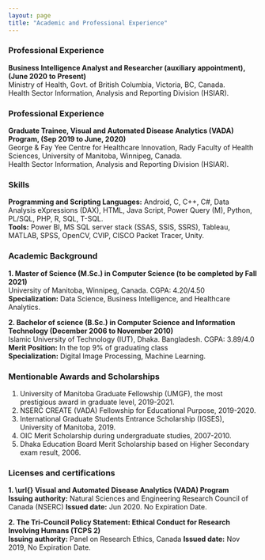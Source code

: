 ```yaml
---
layout: page
title: "Academic and Professional Experience"
---
```

### Professional Experience
**Business Intelligence Analyst and Researcher (auxiliary appointment), (June 2020 to Present)** <br/>
Ministry of Health, Govt. of British Columbia, Victoria, BC, Canada. <br/>
Health Sector Information, Analysis and Reporting Division (HSIAR).

### Professional Experience
**Graduate Trainee, Visual and Automated Disease Analytics (VADA) Program, (Sep 2019 to June, 2020)** <br/>
George & Fay Yee Centre for Healthcare Innovation, Rady Faculty of Health Sciences, University of Manitoba, Winnipeg, Canada. <br/>
Health Sector Information, Analysis and Reporting Division (HSIAR).

### Skills
**Programming and Scripting Languages:** Android, C, C++, C#, Data Analysis eXpressions (DAX), HTML, Java Script, Power Query (M), Python, PL/SQL, PHP, R, SQL, T-SQL.<br/>
**Tools:** Power BI, MS SQL server stack (SSAS, SSIS, SSRS), Tableau, MATLAB, SPSS, OpenCV, CVIP, CISCO Packet Tracer, Unity.

### Academic Background
**1. Master of Science (M.Sc.) in Computer Science (to be completed by Fall 2021)** <br/> 
University of Manitoba, Winnipeg, Canada. CGPA: 4.20/4.50 <br/>
**Specialization:** Data Science, Business Intelligence, and Healthcare Analytics.

**2. Bachelor of science (B.Sc.) in Computer Science and Information Technology (December 2006 to November 2010)**<br/>
Islamic University of Technology (IUT), Dhaka. Bangladesh. CGPA: 3.89/4.0 <br/>
**Merit Position:** In the top 9% of graduating class <br/>
**Specialization:** Digital Image Processing, Machine Learning.

### Mentionable Awards and Scholarships <br/>
1. University of Manitoba Graduate Fellowship (UMGF), the most prestigious award in graduate level, 2019-2021. <br/>
2. NSERC CREATE (VADA) Fellowship for Educational Purpose, 2019-2020. <br/>
3. International Graduate Students Entrance Scholarship (IGSES), University of Manitoba, 2019. <br/>
4. OIC Merit Scholarship during undergraduate studies, 2007-2010.<br/>
5. Dhaka Education Board Merit Scholarship based on Higher Secondary exam result, 2006.

### Licenses and certifications <br/>
**1. \url{} Visual and Automated Disease Analytics (VADA) Program** <br/>
**Issuing authority:** Natural Sciences and Engineering Research Council of Canada (NSERC)
**Issued date:** Jun 2020. No Expiration Date. <br/>

**2. The Tri-Council Policy Statement: Ethical Conduct for Research Involving Humans (TCPS 2)** <br/>
**Issuing authority:** Panel on Research Ethics, Canada
**Issued date:** Nov 2019, No Expiration Date.
